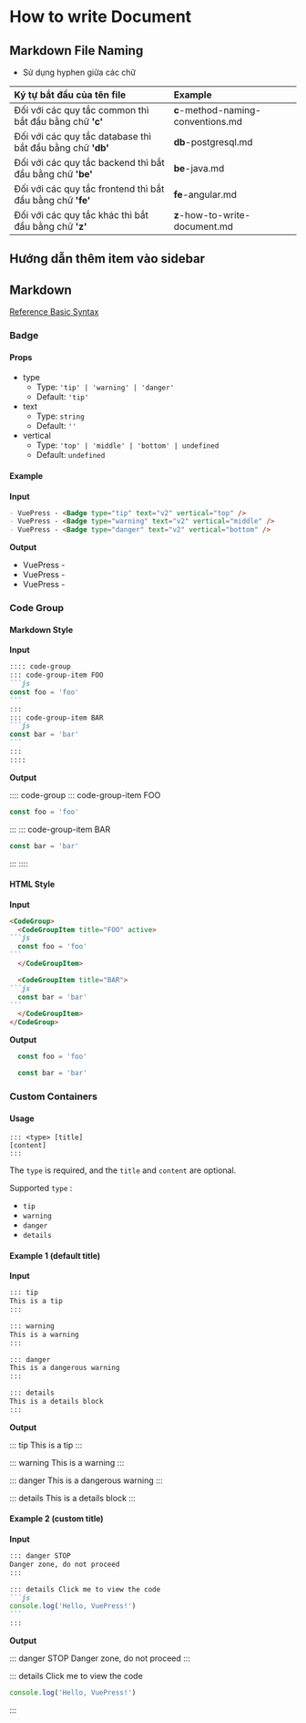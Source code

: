 # How to write Document

## Markdown File Naming

- Sử dụng hyphen giữa các chữ

| Ký tự bắt đầu của tên file                                 | Example                            |
|:-----------------------------------------------------------|:-----------------------------------|
| Đối với các quy tắc common thì bắt đầu bằng chữ **'c'**    | **c**-method-naming-conventions.md |
| Đối với các quy tắc database thì bắt đầu bằng chữ **'db'** | **db**-postgresql.md               |
| Đối với các quy tắc backend thì bắt đầu bằng chữ **'be'**  | **be**-java.md                     |
| Đối với các quy tắc frontend thì bắt đầu bằng chữ **'fe'** | **fe**-angular.md                  |
| Đối với các quy tắc khác thì bắt đầu bằng chữ **'z'**      | **z**-how-to-write-document.md     |

<!-- ## Template

Sau khi tạo file markdown thì copy đoạn code bên dưới lên đầu markdown file.

```md:no-line-numbers
---
title: Java
---

# {{ $frontmatter.title }}
``` -->

## Hướng dẫn thêm item vào sidebar

## Markdown

[Reference Basic Syntax](https://www.markdownguide.org/basic-syntax/)

### Badge <Badge text="badge" />

#### Props

- type
  - Type: `'tip' | 'warning' | 'danger'`
  - Default: `'tip'`
- text
  - Type: `string`
  - Default: `''`
- vertical
  - Type: `'top' | 'middle' | 'bottom' | undefined`
  - Default: `undefined`

#### Example

**Input**

```md
- VuePress - <Badge type="tip" text="v2" vertical="top" />
- VuePress - <Badge type="warning" text="v2" vertical="middle" />
- VuePress - <Badge type="danger" text="v2" vertical="bottom" />
```

**Output**

- VuePress - <Badge type="tip" text="v2" vertical="top" />
- VuePress - <Badge type="warning" text="v2" vertical="middle" />
- VuePress - <Badge type="danger" text="v2" vertical="bottom" />

### Code Group

#### Markdown Style

**Input**

````md
:::: code-group
::: code-group-item FOO
```js
const foo = 'foo'
```
:::
::: code-group-item BAR
```js
const bar = 'bar'
```
:::
::::
````

**Output**

:::: code-group
::: code-group-item FOO

```js
const foo = 'foo'
```

:::
::: code-group-item BAR

```js
const bar = 'bar'
```

:::
::::

#### HTML Style

**Input**

````md
<CodeGroup>
  <CodeGroupItem title="FOO" active>
```js
  const foo = 'foo'
```
  </CodeGroupItem>

  <CodeGroupItem title="BAR">
```js
  const bar = 'bar'
```
  </CodeGroupItem>
</CodeGroup>
````

**Output**

<CodeGroup>
  <CodeGroupItem title="FOO" active>

```js
  const foo = 'foo'
```

  </CodeGroupItem>

  <CodeGroupItem title="BAR">

```js
  const bar = 'bar'
```

  </CodeGroupItem>
</CodeGroup>

### Custom Containers

#### Usage

```md:no-line-numbers
::: <type> [title]
[content]
:::
```

The `type` is required, and the `title` and `content` are optional.

Supported `type` :

- `tip`
- `warning`
- `danger`
- `details`

#### Example 1 (default title)

**Input**

```md
::: tip
This is a tip
:::

::: warning
This is a warning
:::

::: danger
This is a dangerous warning
:::

::: details
This is a details block
:::
```

**Output**

::: tip
This is a tip
:::

::: warning
This is a warning
:::

::: danger
This is a dangerous warning
:::

::: details
This is a details block
:::

#### Example 2 (custom title)

**Input**

````md
::: danger STOP
Danger zone, do not proceed
:::

::: details Click me to view the code
```js
console.log('Hello, VuePress!')
```
:::
````

**Output**

::: danger STOP
Danger zone, do not proceed
:::

::: details Click me to view the code

```js
console.log('Hello, VuePress!')
```

:::
